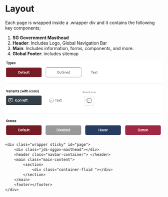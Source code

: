 # Layout

Each page is wrapped inside a .wrapper div and it contains the following key components;

1. **SG Government Masthead**
2. **Header**: Includes Logo, Global Navigation Bar
3. **Main**: Includes information, forms, components, and more.
4. **Global Footer**: includes sitemap

![](../.gitbook/assets/image%20%2811%29.png)

```text
<div class="wrapper sticky" id="page">
    <div class="jds-sggov-masthead"></div>
    <header class="navbar-container"> </header>
    <main class="main-content">
        <section>
            <div class="container-fluid "></div>
        </section>
    </main>
    <footer></footer>
</div>
```

